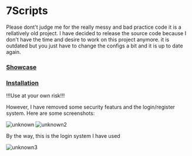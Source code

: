 # 7Scripts

Please dont't judge me for the really messy and bad practice code it is a rellatively old project.
I have decided to release the source code because I don't have the time and desire to work on this project anymore.
it is outdated but you just have to change the configs a bit and it is up to date again.

### [Showcase](https://www.youtube.com/watch?v=ppVOJYxDBLs&t=16s)
### [Installation](https://www.youtube.com/watch?v=jO7OZ1TQpnI)

!!!Use at your own risk!!!

However, I have removed some security featurs and the login/register system.
Here are some screenshots:

![unknown](https://user-images.githubusercontent.com/102999825/166521202-363354b2-b10f-4bba-bac2-2f0661cd9277.png)
![unknown2](https://user-images.githubusercontent.com/102999825/166521217-3d12c753-288b-43a1-8f60-8943c22785dc.png)

By the way, this is the login system I have used

![unknown3](https://user-images.githubusercontent.com/102999825/166521997-73cf4950-4500-487c-9906-d77d092f4465.png)
